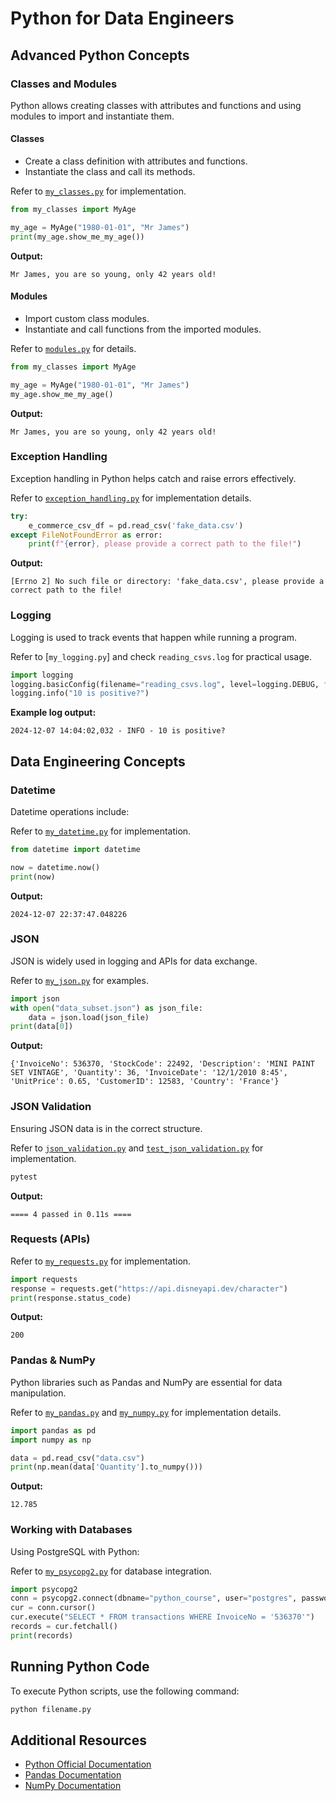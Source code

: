 # Python for Data Engineers

## Advanced Python Concepts

### Classes and Modules

Python allows creating classes with attributes and functions and using modules to import and instantiate them.

#### Classes
- Create a class definition with attributes and functions.
- Instantiate the class and call its methods.

Refer to [`my_classes.py`](https://github.com/ndomah/1.-The-Basics/blob/main/3.%20Python%20for%20Data%20Engineers/scripts/my_classes.py) for implementation.

```python
from my_classes import MyAge

my_age = MyAge("1980-01-01", "Mr James")
print(my_age.show_me_my_age())
```
**Output:**
```
Mr James, you are so young, only 42 years old!
```

#### Modules
- Import custom class modules.
- Instantiate and call functions from the imported modules.

Refer to [`modules.py`](https://github.com/ndomah/1.-The-Basics/blob/main/3.%20Python%20for%20Data%20Engineers/scripts/modules.py) for details.

```python
from my_classes import MyAge

my_age = MyAge("1980-01-01", "Mr James")
my_age.show_me_my_age()
```
**Output:**
```
Mr James, you are so young, only 42 years old!
```

### Exception Handling

Exception handling in Python helps catch and raise errors effectively.

Refer to [`exception_handling.py`](https://github.com/ndomah/1.-The-Basics/blob/main/3.%20Python%20for%20Data%20Engineers/scripts/exception_handling.py) for implementation details.

```python
try:
    e_commerce_csv_df = pd.read_csv('fake_data.csv')
except FileNotFoundError as error:
    print(f"{error}, please provide a correct path to the file!")
```
**Output:**
```
[Errno 2] No such file or directory: 'fake_data.csv', please provide a correct path to the file!
```

### Logging

Logging is used to track events that happen while running a program.

Refer to [`my_logging.py`] and check `reading_csvs.log` for practical usage.

```python
import logging
logging.basicConfig(filename="reading_csvs.log", level=logging.DEBUG, format="%(asctime)s - %(levelname)s - %(message)s")
logging.info("10 is positive?")
```
**Example log output:**
```
2024-12-07 14:04:02,032 - INFO - 10 is positive?
```

## Data Engineering Concepts

### Datetime

Datetime operations include:

Refer to [`my_datetime.py`](https://github.com/ndomah/1.-The-Basics/blob/main/3.%20Python%20for%20Data%20Engineers/scripts/my_datetime.py) for implementation.

```python
from datetime import datetime

now = datetime.now()
print(now)
```
**Output:**
```
2024-12-07 22:37:47.048226
```

### JSON

JSON is widely used in logging and APIs for data exchange.

Refer to [`my_json.py`](https://github.com/ndomah/1.-The-Basics/blob/main/3.%20Python%20for%20Data%20Engineers/scripts/my_json.py) for examples.

```python
import json
with open("data_subset.json") as json_file:
    data = json.load(json_file)
print(data[0])
```
**Output:**
```
{'InvoiceNo': 536370, 'StockCode': 22492, 'Description': 'MINI PAINT SET VINTAGE', 'Quantity': 36, 'InvoiceDate': '12/1/2010 8:45', 'UnitPrice': 0.65, 'CustomerID': 12583, 'Country': 'France'}
```

### JSON Validation

Ensuring JSON data is in the correct structure.

Refer to [`json_validation.py`](https://github.com/ndomah/1.-The-Basics/blob/main/3.%20Python%20for%20Data%20Engineers/scripts/json_validation.py) and [`test_json_validation.py`](https://github.com/ndomah/1.-The-Basics/blob/main/3.%20Python%20for%20Data%20Engineers/scripts/test_json_validation.py) for implementation.

```python
pytest
```
**Output:**
```
==== 4 passed in 0.11s ====
```

### Requests (APIs)

Refer to [`my_requests.py`](https://github.com/ndomah/1.-The-Basics/blob/main/3.%20Python%20for%20Data%20Engineers/scripts/my_requests.py) for implementation.

```python
import requests
response = requests.get("https://api.disneyapi.dev/character")
print(response.status_code)
```
**Output:**
```
200
```

### Pandas & NumPy

Python libraries such as Pandas and NumPy are essential for data manipulation.

Refer to [`my_pandas.py`](https://github.com/ndomah/1.-The-Basics/blob/main/3.%20Python%20for%20Data%20Engineers/scripts/my_pandas.py) and [`my_numpy.py`](https://github.com/ndomah/1.-The-Basics/blob/main/3.%20Python%20for%20Data%20Engineers/scripts/my_numpy.py) for implementation details.

```python
import pandas as pd
import numpy as np

data = pd.read_csv("data.csv")
print(np.mean(data['Quantity'].to_numpy()))
```
**Output:**
```
12.785
```

### Working with Databases

Using PostgreSQL with Python:

Refer to [`my_psycopg2.py`](https://github.com/ndomah/1.-The-Basics/blob/main/3.%20Python%20for%20Data%20Engineers/scripts/my_psycopg2.py) for database integration.

```python
import psycopg2
conn = psycopg2.connect(dbname="python_course", user="postgres", password="example", host="localhost")
cur = conn.cursor()
cur.execute("SELECT * FROM transactions WHERE InvoiceNo = '536370'")
records = cur.fetchall()
print(records)
```

## Running Python Code

To execute Python scripts, use the following command:

```bash
python filename.py
```

## Additional Resources

- [Python Official Documentation](https://docs.python.org/3/)
- [Pandas Documentation](https://pandas.pydata.org/docs/)
- [NumPy Documentation](https://numpy.org/doc/)


